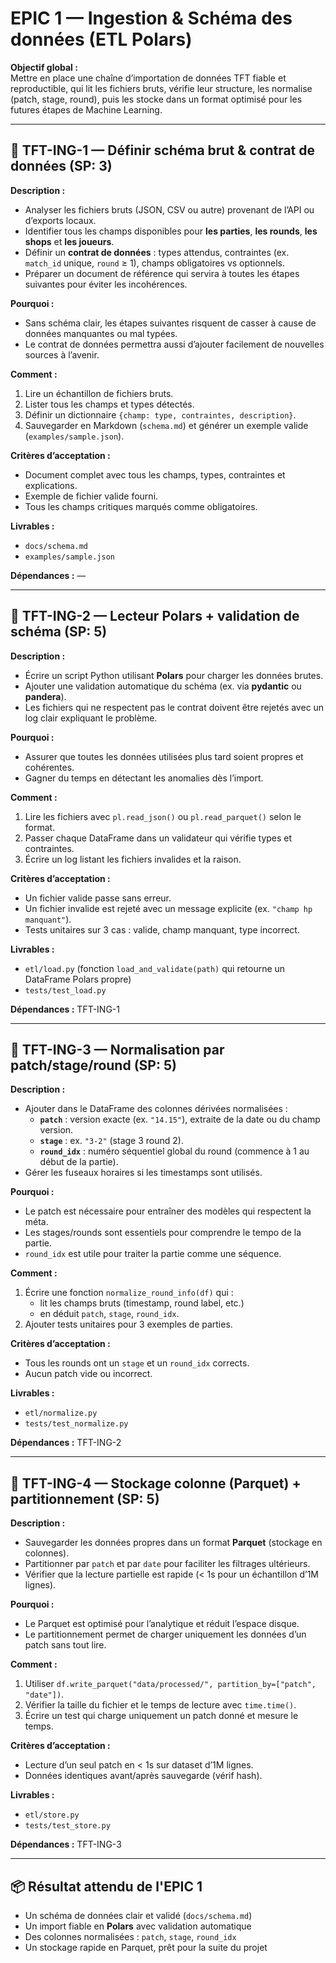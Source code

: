 # EPIC 1 — Ingestion & Schéma des données (ETL Polars)

**Objectif global :**  
Mettre en place une chaîne d’importation de données TFT fiable et reproductible, qui lit les fichiers bruts, vérifie leur structure, les normalise (patch, stage, round), puis les stocke dans un format optimisé pour les futures étapes de Machine Learning.

---

## 🎯 TFT-ING-1 — Définir schéma brut & contrat de données (SP: 3)

**Description :**  
- Analyser les fichiers bruts (JSON, CSV ou autre) provenant de l’API ou d’exports locaux.  
- Identifier tous les champs disponibles pour **les parties**, **les rounds**, **les shops** et **les joueurs**.  
- Définir un **contrat de données** : types attendus, contraintes (ex. `match_id` unique, `round` ≥ 1), champs obligatoires vs optionnels.  
- Préparer un document de référence qui servira à toutes les étapes suivantes pour éviter les incohérences.  

**Pourquoi :**  
- Sans schéma clair, les étapes suivantes risquent de casser à cause de données manquantes ou mal typées.  
- Le contrat de données permettra aussi d’ajouter facilement de nouvelles sources à l’avenir.  

**Comment :**  
1. Lire un échantillon de fichiers bruts.  
2. Lister tous les champs et types détectés.  
3. Définir un dictionnaire `{champ: type, contraintes, description}`.  
4. Sauvegarder en Markdown (`schema.md`) et générer un exemple valide (`examples/sample.json`).  

**Critères d’acceptation :**  
- Document complet avec tous les champs, types, contraintes et explications.  
- Exemple de fichier valide fourni.  
- Tous les champs critiques marqués comme obligatoires.  

**Livrables :**  
- `docs/schema.md`  
- `examples/sample.json`  

**Dépendances :** —  

---

## 🎯 TFT-ING-2 — Lecteur Polars + validation de schéma (SP: 5)

**Description :**  
- Écrire un script Python utilisant **Polars** pour charger les données brutes.  
- Ajouter une validation automatique du schéma (ex. via **pydantic** ou **pandera**).  
- Les fichiers qui ne respectent pas le contrat doivent être rejetés avec un log clair expliquant le problème.  

**Pourquoi :**  
- Assurer que toutes les données utilisées plus tard soient propres et cohérentes.  
- Gagner du temps en détectant les anomalies dès l’import.  

**Comment :**  
1. Lire les fichiers avec `pl.read_json()` ou `pl.read_parquet()` selon le format.  
2. Passer chaque DataFrame dans un validateur qui vérifie types et contraintes.  
3. Écrire un log listant les fichiers invalides et la raison.  

**Critères d’acceptation :**  
- Un fichier valide passe sans erreur.  
- Un fichier invalide est rejeté avec un message explicite (ex. `"champ hp manquant"`).  
- Tests unitaires sur 3 cas : valide, champ manquant, type incorrect.  

**Livrables :**  
- `etl/load.py` (fonction `load_and_validate(path)` qui retourne un DataFrame Polars propre)  
- `tests/test_load.py`  

**Dépendances :** TFT-ING-1  

---

## 🎯 TFT-ING-3 — Normalisation par patch/stage/round (SP: 5)

**Description :**  
- Ajouter dans le DataFrame des colonnes dérivées normalisées :  
  - **`patch`** : version exacte (ex. `"14.15"`), extraite de la date ou du champ version.  
  - **`stage`** : ex. `"3-2"` (stage 3 round 2).  
  - **`round_idx`** : numéro séquentiel global du round (commence à 1 au début de la partie).  
- Gérer les fuseaux horaires si les timestamps sont utilisés.  

**Pourquoi :**  
- Le patch est nécessaire pour entraîner des modèles qui respectent la méta.  
- Les stages/rounds sont essentiels pour comprendre le tempo de la partie.  
- `round_idx` est utile pour traiter la partie comme une séquence.  

**Comment :**  
1. Écrire une fonction `normalize_round_info(df)` qui :  
   - lit les champs bruts (timestamp, round label, etc.)  
   - en déduit `patch`, `stage`, `round_idx`.  
2. Ajouter tests unitaires pour 3 exemples de parties.  

**Critères d’acceptation :**  
- Tous les rounds ont un `stage` et un `round_idx` corrects.  
- Aucun patch vide ou incorrect.  

**Livrables :**  
- `etl/normalize.py`  
- `tests/test_normalize.py`  

**Dépendances :** TFT-ING-2  

---

## 🎯 TFT-ING-4 — Stockage colonne (Parquet) + partitionnement (SP: 5)

**Description :**  
- Sauvegarder les données propres dans un format **Parquet** (stockage en colonnes).  
- Partitionner par `patch` et par `date` pour faciliter les filtrages ultérieurs.  
- Vérifier que la lecture partielle est rapide (< 1s pour un échantillon d’1M lignes).  

**Pourquoi :**  
- Le Parquet est optimisé pour l’analytique et réduit l’espace disque.  
- Le partitionnement permet de charger uniquement les données d’un patch sans tout lire.  

**Comment :**  
1. Utiliser `df.write_parquet("data/processed/", partition_by=["patch", "date"])`.  
2. Vérifier la taille du fichier et le temps de lecture avec `time.time()`.  
3. Écrire un test qui charge uniquement un patch donné et mesure le temps.  

**Critères d’acceptation :**  
- Lecture d’un seul patch en < 1s sur dataset d’1M lignes.  
- Données identiques avant/après sauvegarde (vérif hash).  

**Livrables :**  
- `etl/store.py`  
- `tests/test_store.py`  

**Dépendances :** TFT-ING-3  

---

## 📦 Résultat attendu de l'EPIC 1

- Un schéma de données clair et validé (`docs/schema.md`)  
- Un import fiable en **Polars** avec validation automatique  
- Des colonnes normalisées : `patch`, `stage`, `round_idx`  
- Un stockage rapide en Parquet, prêt pour la suite du projet
